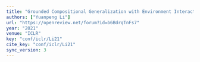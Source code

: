 ```yaml
---
title: "Grounded Compositional Generalization with Environment Interactions"
authors: ["Yuanpeng Li"]
url: "https://openreview.net/forum?id=b6BdrqTnFs7"
year: "2021"
venue: "ICLR"
key: "conf/iclr/Li21"
cite_key: "conf/iclr/Li21"
sync_version: 3
---
```

